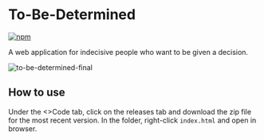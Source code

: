 # To-Be-Determined
[![npm](https://img.shields.io/badge/license-MIT-yellow.svg)]()

A web application for indecisive people who want to be given a decision.

![to-be-determined-final](https://user-images.githubusercontent.com/16450416/33192091-d19fe3fe-d074-11e7-8616-c8d556d58c46.gif)

## How to use
Under the <>Code tab, click on the releases tab and download the zip file for the most recent version. In the folder, right-click ```index.html``` and open in browser.
